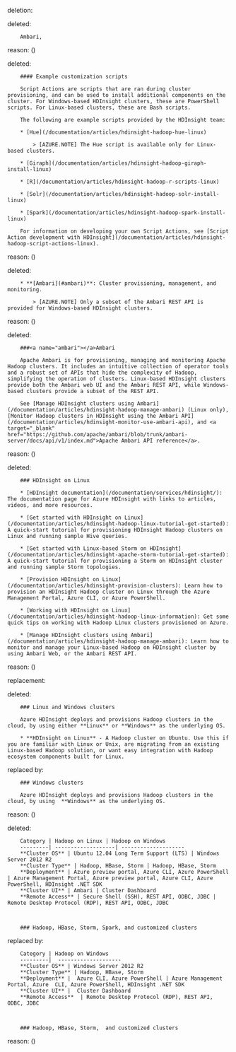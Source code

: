 deletion:

deleted:

		Ambari,

reason: ()

deleted:

		#### Example customization scripts
		
		Script Actions are scripts that are ran during cluster provisioning, and can be used to install additional components on the cluster. For Windows-based HDInsight clusters, these are PowerShell scripts. For Linux-based clusters, these are Bash scripts.
		
		The following are example scripts provided by the HDInsight team:
		
		* [Hue](/documentation/articles/hdinsight-hadoop-hue-linux)
		
			> [AZURE.NOTE] The Hue script is available only for Linux-based clusters.
		
		* [Giraph](/documentation/articles/hdinsight-hadoop-giraph-install-linux)
		
		* [R](/documentation/articles/hdinsight-hadoop-r-scripts-linux)
		
		* [Solr](/documentation/articles/hdinsight-hadoop-solr-install-linux)
		
		* [Spark](/documentation/articles/hdinsight-hadoop-spark-install-linux)
		
		For information on developing your own Script Actions, see [Script Action development with HDInsight](/documentation/articles/hdinsight-hadoop-script-actions-linux).

reason: ()

deleted:

		* **[Ambari](#ambari)**: Cluster provisioning, management, and monitoring.
		
			> [AZURE.NOTE] Only a subset of the Ambari REST API is provided for Windows-based HDInsight clusters.

reason: ()

deleted:

		###<a name="ambari"></a>Ambari
		
		Apache Ambari is for provisioning, managing and monitoring Apache Hadoop clusters. It includes an intuitive collection of operator tools and a robust set of APIs that hide the complexity of Hadoop, simplifying the operation of clusters. Linux-based HDInsight clusters provide both the Ambari web UI and the Ambari REST API, while Windows-based clusters provide a subset of the REST API.
		
		See [Manage HDInsight clusters using Ambari](/documentation/articles/hdinsight-hadoop-manage-ambari) (Linux only), [Monitor Hadoop clusters in HDInsight using the Ambari API](/documentation/articles/hdinsight-monitor-use-ambari-api), and <a target="_blank" href="https://github.com/apache/ambari/blob/trunk/ambari-server/docs/api/v1/index.md">Apache Ambari API reference</a>.

reason: ()

deleted:

		### HDInsight on Linux
		
		* [HDInsight documentation](/documentation/services/hdinsight/): The documentation page for Azure HDInsight with links to articles, videos, and more resources.
		
		* [Get started with HDInsight on Linux](/documentation/articles/hdinsight-hadoop-linux-tutorial-get-started): A quick-start tutorial for provisioning HDInsight Hadoop clusters on Linux and running sample Hive queries.
		
		* [Get started with Linux-based Storm on HDInsight](/documentation/articles/hdinsight-apache-storm-tutorial-get-started): A quick-start tutorial for provisioning a Storm on HDInsight cluster and running sample Storm topologies.
		
		* [Provision HDInsight on Linux](/documentation/articles/hdinsight-provision-clusters): Learn how to provision an HDInsight Hadoop cluster on Linux through the Azure Management Portal, Azure CLI, or Azure PowerShell.
		
		* [Working with HDInsight on Linux](/documentation/articles/hdinsight-hadoop-linux-information): Get some quick tips on working with Hadoop Linux clusters provisioned on Azure.
		
		* [Manage HDInsight clusters using Ambari](/documentation/articles/hdinsight-hadoop-manage-ambari): Learn how to monitor and manage your Linux-based Hadoop on HDInsight cluster by using Ambari Web, or the Ambari REST API.

reason: ()

replacement:

deleted:

		### Linux and Windows clusters
		
		Azure HDInsight deploys and provisions Hadoop clusters in the cloud, by using either **Linux** or **Windows** as the underlying OS.
		
		* **HDInsight on Linux** - A Hadoop cluster on Ubuntu. Use this if you are familiar with Linux or Unix, are migrating from an existing Linux-based Hadoop solution, or want easy integration with Hadoop ecosystem components built for Linux.

replaced by:

		### Windows clusters
		
		Azure HDInsight deploys and provisions Hadoop clusters in the cloud, by using  **Windows** as the underlying OS.

reason: ()

deleted:

		Category | Hadoop on Linux | Hadoop on Windows
		---------| -------------------| --------------------
		**Cluster OS** | Ubuntu 12.04 Long Term Support (LTS) | Windows Server 2012 R2
		**Cluster Type** | Hadoop, HBase, Storm | Hadoop, HBase, Storm
		**Deployment** | Azure preview portal, Azure CLI, Azure PowerShell | Azure Management Portal, Azure preview portal, Azure CLI, Azure PowerShell, HDInsight .NET SDK
		**Cluster UI** | Ambari | Cluster Dashboard
		**Remote Access** | Secure Shell (SSH), REST API, ODBC, JDBC | Remote Desktop Protocol (RDP), REST API, ODBC, JDBC
		
		
		
		### Hadoop, HBase, Storm, Spark, and customized clusters

replaced by:

		Category | Hadoop on Windows
		---------|  --------------------
		**Cluster OS** | Windows Server 2012 R2
		**Cluster Type** | Hadoop, HBase, Storm 
		**Deployment** |  Azure CLI, Azure PowerShell | Azure Management Portal, Azure  CLI, Azure PowerShell, HDInsight .NET SDK
		**Cluster UI** |  Cluster Dashboard
		**Remote Access**  | Remote Desktop Protocol (RDP), REST API, ODBC, JDBC
		
		
		
		### Hadoop, HBase, Storm,  and customized clusters

reason: ()

